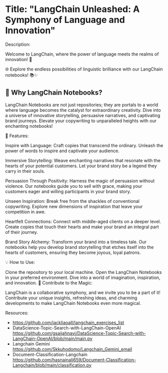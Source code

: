 # Title: "LangChain Unleashed: A Symphony of Language and Innovation"

Description:

Welcome to LangChain, where the power of language meets the realms of innovation! 🚀

🌐 Explore the endless possibilities of linguistic brilliance with our LangChain notebooks! 📚✨


## 🚀 Why LangChain Notebooks?

LangChain Notebooks are not just repositories; they are portals to a world where language becomes the catalyst for extraordinary creativity. Dive into a universe of innovative storytelling, persuasive narratives, and captivating brand journeys. Elevate your copywriting to unparalleled heights with our enchanting notebooks!

🌟 Features:

Inspire with Language: Craft copies that transcend the ordinary. Unleash the power of words to inspire and captivate your audience.

Immersive Storytelling: Weave enchanting narratives that resonate with the hearts of your potential customers. Let your brand story be a legend they carry in their souls.

Persuasion Through Positivity: Harness the magic of persuasion without violence. Our notebooks guide you to sell with grace, making your customers eager and willing participants in your brand story.

Unseen Inspiration: Break free from the shackles of conventional copywriting. Explore new dimensions of inspiration that leave your competition in awe.

Heartfelt Connections: Connect with middle-aged clients on a deeper level. Create copies that touch their hearts and make your brand an integral part of their journey.

Brand Story Alchemy: Transform your brand into a timeless tale. Our notebooks help you develop brand storytelling that etches itself into the hearts of customers, ensuring they become joyous, loyal patrons.

💡 How to Use:

Clone the repository to your local machine.
Open the LangChain Notebooks in your preferred environment.
Dive into a world of imagination, inspiration, and innovation.
🚀 Contribute to the Magic:

LangChain is a collaborative symphony, and we invite you to be a part of it! Contribute your unique insights, refreshing ideas, and charming developments to make LangChain Notebooks even more magical.

Resources:
- https://github.com/jackliaoall/langchain_exercises_list
- DataScience-Topic-Search-with-LangChain-OpenAI https://github.com/gsaijahnavi/DataScience-Topic-Search-with-LangChain-OpenAI/blob/main/main.py
- Langchain Gemini https://github.com/Skkuhodomo/Langchain_Gemini_email
- Document-Classification-Langchain https://github.com/hasnainali659/Document-Classification-Langchain/blob/main/classification.py 
